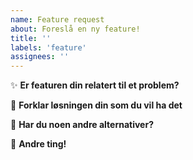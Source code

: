 ```yaml
---
name: Feature request
about: Foreslå en ny feature!
title: ''
labels: 'feature'
assignees: ''
---
```


:sparkles: **Er featuren din relatert til et problem?**

<!-- Mangler det noe viktig? Har du et problem? Forklar!-->

:dizzy: **Forklar løsningen din som du vil ha det**

<!-- Tegn gjerne ett lite bilde, eller forklar med bare ord! -->

:twisted_rightwards_arrows: **Har du noen andre alternativer?**

<!-- Finnes det andre løsninger som kan funke?-->

:speech_balloon: **Andre ting!**

<!-- Har du noe annet på hjerte? -->
